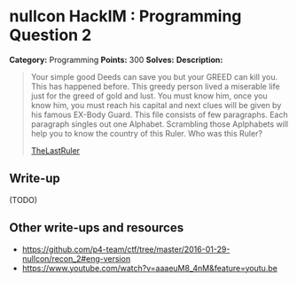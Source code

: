 # nullcon HackIM : Programming Question 2

**Category:** Programming
**Points:** 300
**Solves:** 
**Description:**

> Your simple good Deeds can save you but your GREED can kill you. This has happened before. This greedy person lived a miserable life just for the greed of gold and lust. You must know him, once you know him, you must reach his capital and next clues will be given by his famous EX-Body Guard. This file consists of few paragraphs. Each paragraph singles out one Alphabet. Scrambling those Aplphabets will help you to know the country of this Ruler. Who was this Ruler?
> 
> 
> [TheLastRuler](./TheLastRuler.txt)


## Write-up

(TODO)

## Other write-ups and resources

* <https://github.com/p4-team/ctf/tree/master/2016-01-29-nullcon/recon_2#eng-version>
* <https://www.youtube.com/watch?v=aaaeuM8_4nM&feature=youtu.be>
